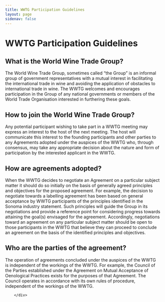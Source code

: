 ```yaml
---
title: WWTG Participation Guidelines
layout: page
sidenav: false
---
```

<div class="usa-layout-docs__main desktop:grid-col-12 usa-prose">
            <h1 id="wwtg-participation-guidelines">WWTG Participation Guidelines</h1>

<h2 id="what-is-the-world-wine-trade-group">What is the World Wine Trade Group?</h2>
<p>The World Wine Trade Group, sometimes called “the Group” is an informal group of government representatives with a mutual interest in facilitating the international trade in wine and avoiding the application of obstacles to international trade in wine. The WWTG welcomes and encourages participation in the Group of any national governments or members of the World Trade Organisation interested in furthering these goals.</p>

<h2 id="how-to-join-the-world-wine-trade-group">How to join the World Wine Trade Group?</h2>
<p>Any potential participant wishing to take part in a WWTG meeting may express an interest to the host of the next meeting. The host will communicate this interest to the founding participants and other parties to any Agreements adopted under the auspices of the WWTG who, through consensus, may take any appropriate decision about the nature and form of participation by the interested applicant in the WWTG.</p>

<h2 id="how-are-agreements-adopted">How are agreements adopted?</h2>
<p>When the WWTG decides to negotiate an Agreement on a particular subject matter it should do so initially on the basis of generally agreed principles and objectives for the proposed agreement. For example, the decision to negotiate towards a labelling agreement has been based on general acceptance by WWTG participants of the principles identified in the Sonoma industry statement. 
Such principles will guide the Group in its negotiations and provide a reference point for considering progress towards attaining the goal(s) envisaged for the agreement.
Accordingly, negotiations toward an agreement on any particular subject matter should be open to those participants in the WWTG that believe they can proceed to conclude an agreement on the basis of the identified principles and objectives.</p>

<h2 id="who-are-the-parties-of-the-agreement">Who are the parties of the agreement?</h2>
<p>The operation of agreements concluded under the auspices of the WWTG is independent of the workings of the WWTG. For example, the Council of the Parties established under the Agreement on Mutual Acceptance of Oenological Practices exists for the purposes of that Agreement. The Council operates in accordance with its own rules of procedure, independent of the workings of the WWTG.</p>

        </div>
